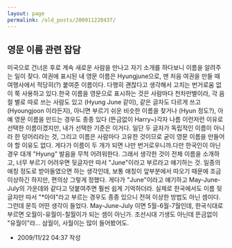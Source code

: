 ```yaml
---
layout: page
permalink: /old_posts/200911220437/
---
```


## 영문 이름 관련 잡담


미국으로 건너온 후로 계속 새로운 사람을 만나고 자기 소개를 하다보니 이름을 알려주는 일이 잦다. 여권에 표시된 내 영문 이름은 Hyungjune으로, 맨 처음 여권을 만들 때 여행사에서 적당히(?) 붙여준 이름이다. 다행히 괜찮다고 생각해서 고치는 번거로움 없이 쭉 사용하고 있다.한국 이름을 영문으로 표시하는 것은 사람마다 천차만별이라, 각 음절 별로 따로 쓰는 사람도 있고 (Hyung June 같이), 같은 글자도 다르게 쓰고 (Hyoungjoon 이라든지), 아니면 부르기 쉬운 비슷한 이름을 찾거나 (Hyun 정도?), 아예 영문 이름을 만드는 경우도 종종 있다 (뜬금없이 Harry~)각자 나름 이런저런 이유로 선택한 이름이겠지만, 내가 선택한 기준은 이거다. 일단 두 글자가 독립적인 이름이 아니라 한 덩어리라는 것, 그리고 이름은 사람마다 고유한 것이므로 굳이 영문 이름을 만들어야 할 이유도 없다. 게다가 이름이 두 개가 되면 나만 번거로우니까.다만 한국인이 아닌 경우 대개 "Hyung" 발음을 무척 어려워한다. 그래서 생각한 것이 전체 이름을 소개하고, 너무 부르기 어려우면 뒷글자만 따서 "June"이라고 부르라고 얘기하는 것. 일종의 애칭 정도로 받아들였으면 하는 생각인데, 보통 애칭이 앞부분에서 따오기 때문에 조금 이상하긴 하지만, 편의상 그렇게 정했다. 게다가 "June"이라고 얘기하고 May-June-July의 가운데와 같다고 덧붙여주면 훨씬 쉽게 기억하더라. 실제로 한국에서도 이름 뒷글자만 따서 "*아야"라고 부르는 경우도 종종 있으니 전혀 이상한 방법도 아닌 셈이다.그런데 문득 어떤 생각이 들었다. May-June-July 이면 5월-6월-7월인데, 한국식대로 부르면 오월이-유월이-칠월이가 되는 셈이 아닌가. 조선시대 기생도 아닌데 뜬금없이 "유월이"라... 삼월이, 사월이는 많이 들어봤어도.




- 2009/11/22 04:37 작성